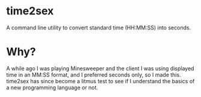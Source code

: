 time2sex
========

A command line utility to convert standard time (HH:MM:SS) into seconds.

Why?
====

A while ago I was playing Minesweeper and the client I was using displayed time in an MM:SS format, and I preferred seconds only, so I made this. time2sex has since become a litmus test to see if I understand the basics of a new programming language or not.

